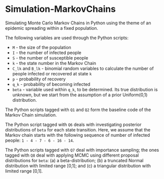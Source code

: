 # Simulation-MarkovChains
Simulating Monte Carlo Markov Chains in Python using the theme of an epidemic spreading within a fixed population.

The following variables are used through the Python scripts:
* `M` - the size of the population
* `I` - the number of infected people
* `S` - the number of susceptible people
* `k` - the state number in the Markov Chain
* `C_lk` and `B_lk` - binomial random variables to calculate the number of people infected or recovered at state `k`
* `p` - probability of recovery
* `q_k` - probability of becoming infected
* `beta` - variable used within `q_k`, to be determined. Its true distribution is unknown, but we start from the assumption of a prior Uniform(0,1) distribution.

The Python scripts tagged with `Q1` and `Q2` form the baseline code of the Markov Chain simulation.

The Python script tagged with `Q6` deals with investigating posterior distributions of `beta` for each state transition. Here, we assume that the Markov chain starts with the following sequence of number of infected people: `1 - 4 - 7 - 6 - 16 - 14`.

The Python scripts tagged with `Q7` deal with importance sampling; the ones tagged with `Q8` deal with applying MCMC using different proposal distributions for `beta`: (a) a beta-distribution; (b) a truncated Normal distribution with limited range [0,1]; and (c) a triangular distribution with limited range [0,1].
